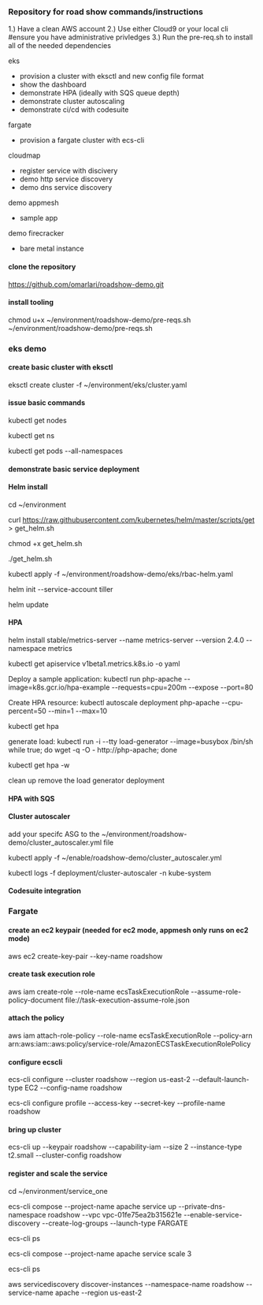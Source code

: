 ### Repository for road show commands/instructions

1.) Have a clean AWS account
2.) Use either Cloud9 or your local cli #ensure you have administrative privledges
3.) Run the pre-req.sh to install all of the needed dependencies

eks
- provision a cluster with eksctl and new config file format
- show the dashboard
- demonstrate HPA (ideally with SQS queue depth)
- demonstrate cluster autoscaling
- demonstrate ci/cd with codesuite

fargate
- provision a fargate cluster with ecs-cli
 
cloudmap
- register service with discivery
- demo http service discovery
- demo dns service discovery

demo appmesh
- sample app 

demo firecracker
- bare metal instance

#### clone the repository
https://github.com/omarlari/roadshow-demo.git

#### install tooling
chmod u+x ~/environment/roadshow-demo/pre-reqs.sh
~/environment/roadshow-demo/pre-reqs.sh

### eks demo

#### create basic cluster with eksctl

eksctl create cluster -f ~/environment/eks/cluster.yaml

#### issue basic commands

kubectl get nodes

kubectl get ns

kubectl get pods --all-namespaces

#### demonstrate basic service deployment



#### Helm install

cd ~/environment

curl https://raw.githubusercontent.com/kubernetes/helm/master/scripts/get > get_helm.sh

chmod +x get_helm.sh

./get_helm.sh

kubectl apply -f ~/environment/roadshow-demo/eks/rbac-helm.yaml

helm init --service-account tiller

helm update

#### HPA

helm install stable/metrics-server --name metrics-server --version 2.4.0 --namespace metrics

kubectl get apiservice v1beta1.metrics.k8s.io -o yaml

Deploy a sample application:
kubectl run php-apache --image=k8s.gcr.io/hpa-example --requests=cpu=200m --expose --port=80

Create HPA resource:
kubectl autoscale deployment php-apache --cpu-percent=50 --min=1 --max=10

kubectl get hpa

generate load:
kubectl run -i --tty load-generator --image=busybox /bin/sh
while true; do wget -q -O - http://php-apache; done

kubectl get hpa -w

clean up
remove the load generator deployment

#### HPA with SQS


#### Cluster autoscaler

add your specifc ASG to the ~/environment/roadshow-demo/cluster_autoscaler.yml file

kubectl apply -f ~/enable/roadshow-demo/cluster_autoscaler.yml

kubectl logs -f deployment/cluster-autoscaler -n kube-system

#### Codesuite integration




### Fargate

#### create an ec2 keypair (needed for ec2 mode, appmesh only runs on ec2 mode)

aws ec2 create-key-pair --key-name roadshow

#### create task execution role

aws iam create-role --role-name ecsTaskExecutionRole --assume-role-policy-document file://task-execution-assume-role.json

#### attach the policy

aws iam attach-role-policy --role-name ecsTaskExecutionRole --policy-arn arn:aws:iam::aws:policy/service-role/AmazonECSTaskExecutionRolePolicy

#### configure ecscli

ecs-cli configure --cluster roadshow --region us-east-2 --default-launch-type EC2 --config-name roadshow

ecs-cli configure profile --access-key --secret-key --profile-name roadshow

#### bring up cluster

ecs-cli up --keypair roadshow --capability-iam --size 2 --instance-type t2.small --cluster-config roadshow

#### register and scale the service

cd ~/environment/service_one

ecs-cli compose --project-name apache service up --private-dns-namespace roadshow --vpc vpc-01fe75ea2b315621e --enable-service-discovery --create-log-groups --launch-type FARGATE

ecs-cli ps

ecs-cli compose --project-name apache service scale 3

ecs-cli ps

aws servicediscovery discover-instances --namespace-name roadshow --service-name apache --region us-east-2









